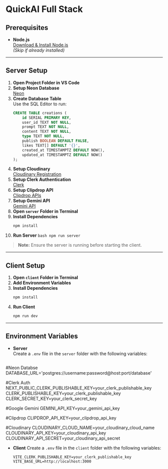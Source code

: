 # QuickAI Full Stack


## Prerequisites

- **Node.js**  
    [Download & Install Node.js](https://nodejs.org/en/download/)  
    *(Skip if already installed)*

---

## Server Setup

1. **Open Project Folder in VS Code**
2. **Setup Neon Database**  
     [Neon](https://neon.com)
3. **Create Database Table**  
     Use the SQL Editor to run:
     ```sql
     CREATE TABLE creations (
         id SERIAL PRIMARY KEY,
         user_id TEXT NOT NULL,
         prompt TEXT NOT NULL,
         content TEXT NOT NULL,
         type TEXT NOT NULL,
         publish BOOLEAN DEFAULT FALSE,
         likes TEXT[] DEFAULT '{}',
         created_at TIMESTAMPTZ DEFAULT NOW(),
         updated_at TIMESTAMPTZ DEFAULT NOW()
     );
     ```
4. **Setup Cloudinary**  
     [Cloudinary Registration](https://cloudinary.com/users/register_free)
5. **Setup Clerk Authentication**  
     [Clerk](https://clerk.com/)
6. **Setup Clipdrop API**  
     [Clipdrop APIs](https://clipdrop.co/apis)
7. **Setup Gemini API**  
     [Gemini API](https://aistudio.google.com/apikey)
8. **Open `server` Folder in Terminal**
9. **Install Dependencies**
     ```bash
     npm install
     ```
10. **Run Server**
        ```bash
        npm run server
        ```

> **Note:** Ensure the server is running before starting the client.

---

## Client Setup

1. **Open `client` Folder in Terminal**
2. **Add Environment Variables**
3. **Install Dependencies**
     ```bash
     npm install
     ```
4. **Run Client**
     ```bash
     npm run dev
     ```

---
## Environment Variables
- **Server**  
  Create a `.env` file in the `server` folder with the following variables:
  ```plaintext
#Neon Databse
DATABASE_URL='postgres://username:password@host:port/database'

#Clerk Auth
NEXT_PUBLIC_CLERK_PUBLISHABLE_KEY=your_clerk_publishable_key
CLERK_PUBLISHABLE_KEY=your_clerk_publishable_key
CLERK_SECRET_KEY=your_clerk_secret_key

#Google Gemini
GEMINI_API_KEY=your_gemini_api_key

#Clipdrop
CLIPDROP_API_KEY=your_clipdrop_api_key

#Cloudinary
CLOUDINARY_CLOUD_NAME=your_cloudinary_cloud_name
CLOUDINARY_API_KEY=your_cloudinary_api_key
CLOUDINARY_API_SECRET=your_cloudinary_api_secret

- **Client**
    Create a `.env` file in the `client` folder with the following variables:
    ```plaintext
    VITE_CLERK_PUBLISHABLE_KEY=your_clerk_publishable_key
    VITE_BASE_URL=http://localhost:3000
    ```